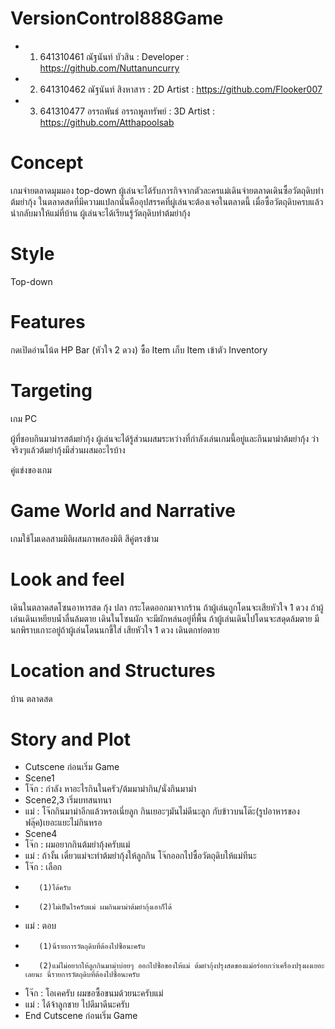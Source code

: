 # VersionControl888Game
- 1. 641310461 ณัฐนันท์ บัวสิน : Developer : https://github.com/Nuttanuncurry
- 2. 641310462 ณัฐนันท์ สิงหาสาร : 2D Artist : https://github.com/Flooker007 
- 3. 641310477 อรรถพันธ์ อรรถพูลทรัพย์ : 3D Artist : https://github.com/Atthapoolsab

# Concept
เกมจ่ายตลาดมุมมอง top-down ผู้เล่นจะได้รับภารกิจจากตัวละครแม่เดินจ่ายตลาดเดินซื้อวัตถุดิบทำต้มยำกุ้ง ในตลาดสดที่มีความแปลกนั่นคืออุปสรรคที่ผู่เล่นจะต้องเจอในตลาดนี้ เมื่อซื้อวัตถุดิบครบแล้วนำกลับมาให้แม่ที่บ้าน ผู้เล่นจะได้เรียนรู้วัตถุดิบทำต้มยำกุ้ง

# Style
Top-down

# Features

กดเปิดอ่านโน้ต
HP Bar (หัวใจ 2 ดวง)
ซื้อ Item
เก็บ Item เข้าตัว
Inventory

# Targeting

เกม PC

ผู้ที่ชอบกินมาม่ารสต้มยำกุ้ง ผู้เล่นจะได้รู้ส่วนผสมระหว่างที่กำลังเล่นเกมนี้อยู่และกินมาม่าต้มยำกุ้ง ว่าจริงๆแล้วต้มยำกุ้งมีส่วนผสมอะไรบ้าง

คู่แข่งของเกม 

# Game World and Narrative

เกมใช้โมเดลสามมิติผสมภาพสองมิติ สีคู่ตรงข้าม

# Look and feel

เดินในตลาดสดโซนอาหารสด กุ้ง ปลา กระโดดออกมาจากร้าน ถ้าผู้เล่นถูกโดนจะเสียหัวใจ 1 ดวง ถ้าผู้เล่นเดินเหยียบน้ำลื่นล้มตาย
เดินในโซนผัก จะมีผักหล่นอยู่ที่พื้น ถ้าผู้เล่นเดินไปโดนจะสดุดล้มตาย
มีนกพิราบเกาะอยู่ถ้าผู้เล่นโดนนกขี้ใส่ เสียหัวใจ 1 ดวง
เดินตกท่อตาย

# Location and Structures

บ้าน
ตลาดสด

# Story and Plot
- Cutscene ก่อนเริ่ม Game
- Scene1
- โจ๊ก : กำลัง หาอะไรกินในครัว/ต้มมาม่ากิน/นั่งกินมาม่า
- Scene2,3 เริ่มบทสนทนา
- แม่ : โจ๊กกินมาม่าอีกแล้วหรอเนี่ยลูก กินเยอะๆมันไม่ดีนะลูก กับข้าวบนโต๊ะ(รูปอาหารของฟลุ๊ค)เยอะแยะไม่กินหรอ
- Scene4
- โจ๊ก : ผมอยากกินต้มยำกุ้งครับแม่
- แม่ : ถ้างั้น เดี๋ยวแม่จะทำต้มยำกุ้งให้ลูกกิน โจ๊กออกไปซื้อวัตถุดิบให้แม่ทีนะ
- โจ๊ก : เลือก
-        (1)ได้ครับ
-        (2)ไม่เป็นไรครับแม่ ผมกินมาม่าต้มยำกุ้งเอาก็ได้
- แม่ : ตอบ
-        (1)นี่รายการวัตถุดิบที่ต้องไปซื้อนะครับ
-        (2)แม่ไม่อยากให้ลูกกินมาม่าบ่อยๆ ออกไปซื้อของให้แม่ ต้มยำกุ้งปรุงสดของแม่อร่อยกว่าเครื่องปรุงผงเยอะเลยนะ นี่รายการวัตถุดิบที่ต้องไปซื้อนะครับ
- โจ๊ก : โอเคครับ ผมขอซื้อขนมด้วยนะครับแม่
- แม่ : ได้จ้าลูกชาย ไปดีมาดีนะครับ
- End Cutscene ก่อนเริ่ม Game
